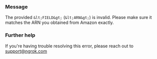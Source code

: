 
### Message
The provided `&lt;FIELD&gt;` (`&lt;ARN&gt;`) is invalid. Please make sure it matches the ARN you obtained from Amazon exactly.

### Further help
If you're having trouble resolving this error, please reach out to [support@ngrok.com](mailto:support@ngrok.com?subject=Help%20with%20ERR_NGROK_5120)

